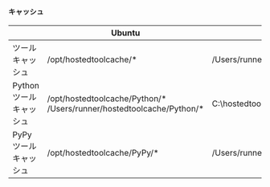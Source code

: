 #### キャッシュ

|　|Ubuntu|Mac|Windows|
|--|------|---|-------|
|ツールキャッシュ|/opt/hostedtoolcache/*|/Users/runner/hostedtoolcache/*|C:\hostedtoolcache\windows\*|
|Pythonツールキャッシュ|/opt/hostedtoolcache/Python/*	/Users/runner/hostedtoolcache/Python/*|C:\hostedtoolcache\windows\Python\*
|PyPyツールキャッシュ|/opt/hostedtoolcache/PyPy/*|/Users/runner/hostedtoolcache/PyPy/*|C:\hostedtoolcache\windows\PyPy\*
